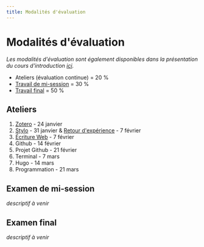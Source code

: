 ```yaml
--- 
title: Modalités d'évaluation
---
```


# Modalités d'évaluation

*Les modalités d'évaluation sont également disponibles dans la présentation du cours d'introduction [ici]().*

- Ateliers (évaluation continue) = 20 %
- [Travail de mi-session](https://mmellet.github.io/fra3825_2023/modalites/#examen-de-mi-session) = 30 %
- [Travail final](https://mmellet.github.io/fra3825_2023/modalites/#examen-final) = 50 %

## Ateliers 

1. [Zotero](https://mmellet.github.io/FRA3825_2023/seances/seance3/#atelier-1--zotero) - 24 janvier
2. [Stylo](https://mmellet.github.io/FRA3825_2023/seances/seance4/#atelier-2--stylo) - 31 janvier & [Retour d'expérience]() - 7 février
3. [Écriture Web]() - 7 février
4. Github - 14 février
5. Projet Github - 21 février
6. Terminal - 7 mars
7. Hugo - 14 mars
8. Programmation - 21 mars


## Examen de mi-session 

*descriptif à venir*
<!--
<iframe src="https://mmellet.github.io/fra3825_2023/slides/CompteRendu.html" title="description"  height="500" width="800" allowfullscreen="allowfullscreen"></iframe>

<div style="text-align:center">
<a href="https://mmellet.github.io/fra3825_2023/slides/CompteRendu.html" target="_blank">ouvrir dans mon navigateur</a>
</div>
-->

## Examen final 

*descriptif à venir*
<!--
<iframe src="https://mmellet.github.io/fra3825_2023/slides/Poster.html" title="description"  height="500" width="800" allowfullscreen="allowfullscreen"></iframe>

<div style="text-align:center">
<a href="https://mmellet.github.io/fra3825_2023/slides/Poster.html" target="_blank">ouvrir dans mon navigateur</a>
</div>
-->